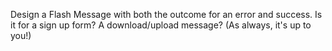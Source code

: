 Design a Flash Message with both the outcome for an error and success. Is it for a sign up form? A download/upload message? (As always, it's up to you!)
